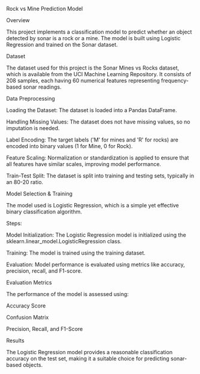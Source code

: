 Rock vs Mine Prediction Model

Overview

This project implements a classification model to predict whether an object detected by sonar is a rock or a mine. The model is built using Logistic Regression and trained on the Sonar dataset.

Dataset

The dataset used for this project is the Sonar Mines vs Rocks dataset, which is available from the UCI Machine Learning Repository. It consists of 208 samples, each having 60 numerical features representing frequency-based sonar readings.

Data Preprocessing

Loading the Dataset: The dataset is loaded into a Pandas DataFrame.

Handling Missing Values: The dataset does not have missing values, so no imputation is needed.

Label Encoding: The target labels ('M' for mines and 'R' for rocks) are encoded into binary values (1 for Mine, 0 for Rock).

Feature Scaling: Normalization or standardization is applied to ensure that all features have similar scales, improving model performance.

Train-Test Split: The dataset is split into training and testing sets, typically in an 80-20 ratio.

Model Selection & Training

The model used is Logistic Regression, which is a simple yet effective binary classification algorithm.

Steps:

Model Initialization: The Logistic Regression model is initialized using the sklearn.linear_model.LogisticRegression class.

Training: The model is trained using the training dataset.

Evaluation: Model performance is evaluated using metrics like accuracy, precision, recall, and F1-score.

Evaluation Metrics

The performance of the model is assessed using:

Accuracy Score

Confusion Matrix

Precision, Recall, and F1-Score

Results

The Logistic Regression model provides a reasonable classification accuracy on the test set, making it a suitable choice for predicting sonar-based objects.
